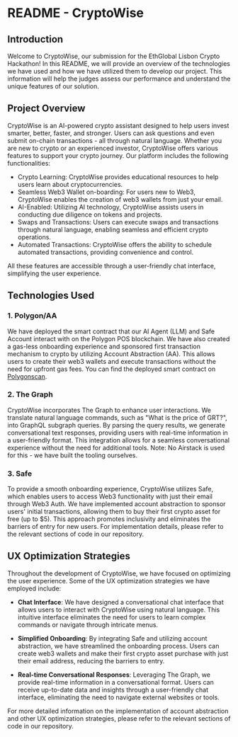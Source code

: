 # README - CryptoWise

## Introduction

Welcome to CryptoWise, our submission for the EthGlobal Lisbon Crypto Hackathon! In this README, we will provide an overview of the technologies we have used and how we have utilized them to develop our project. This information will help the judges assess our performance and understand the unique features of our solution.

## Project Overview

CryptoWise is an AI-powered crypto assistant designed to help users invest smarter, better, faster, and stronger. Users can ask questions and even submit on-chain transactions - all through natural language. Whether you are new to crypto or an experienced investor, CryptoWise offers various features to support your crypto journey. Our platform includes the following functionalities:

- Crypto Learning: CryptoWise provides educational resources to help users learn about cryptocurrencies.
- Seamless Web3 Wallet on-boarding: For users new to Web3, CryptoWise enables the creation of web3 wallets from just your email.
- AI-Enabled: Utilizing AI technology, CryptoWise assists users in conducting due diligence on tokens and projects.
- Swaps and Transactions: Users can execute swaps and transactions through natural language, enabling seamless and efficient crypto operations.
- Automated Transactions: CryptoWise offers the ability to schedule automated transactions, providing convenience and control.

All these features are accessible through a user-friendly chat interface, simplifying the user experience.

## Technologies Used

### 1. Polygon/AA

We have deployed the smart contract that our AI Agent (LLM) and Safe Account interact with on the Polygon POS blockchain. We have also created a gas-less onboarding experience and sponsored first transaction mechanism to crypto by utilizing Account Abstraction (AA). This allows users to create their web3 wallets and execute transactions without the need for upfront gas fees. You can find the deployed smart contract on [Polygonscan](https://polygonscan.com/address/0x229d64bbd074722dd4e405f07cd8cf29717d8f87#writeContract).

### 2. The Graph

CryptoWise incorporates The Graph to enhance user interactions. We translate natural language commands, such as "What is the price of GRT?", into GraphQL subgraph queries. By parsing the query results, we generate conversational text responses, providing users with real-time information in a user-friendly format. This integration allows for a seamless conversational experience without the need for additional tools. Note: No Airstack is used for this - we have built the tooling ourselves.

### 3. Safe

To provide a smooth onboarding experience, CryptoWise utilizes Safe, which enables users to access Web3 functionality with just their email through Web3 Auth. We have implemented account abstraction to sponsor users' initial transactions, allowing them to buy their first crypto asset for free (up to $5). This approach promotes inclusivity and eliminates the barriers of entry for new users. For implementation details, please refer to the relevant sections of code in our repository.

## UX Optimization Strategies

Throughout the development of CryptoWise, we have focused on optimizing the user experience. Some of the UX optimization strategies we have employed include:

- **Chat Interface**: We have designed a conversational chat interface that allows users to interact with CryptoWise using natural language. This intuitive interface eliminates the need for users to learn complex commands or navigate through intricate menus.

- **Simplified Onboarding**: By integrating Safe and utilizing account abstraction, we have streamlined the onboarding process. Users can create web3 wallets and make their first crypto asset purchase with just their email address, reducing the barriers to entry.

- **Real-time Conversational Responses**: Leveraging The Graph, we provide real-time information in a conversational format. Users can receive up-to-date data and insights through a user-friendly chat interface, eliminating the need to navigate external websites or tools.

For more detailed information on the implementation of account abstraction and other UX optimization strategies, please refer to the relevant sections of code in our repository.